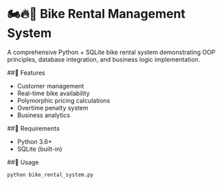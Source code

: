 # 🏍️🔥💨 Bike Rental Management System

A comprehensive Python + SQLite bike rental system demonstrating OOP principles, database integration, and business logic implementation.

##🌟 Features 
- Customer management
- Real-time bike availability
- Polymorphic pricing calculations
- Overtime penalty system
- Business analytics

##🌟 Requirements
- Python 3.6+
- SQLite (built-in)

##🌟 Usage
```bash
python bike_rental_system.py
